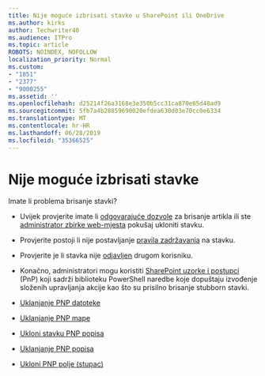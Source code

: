 ```yaml
---
title: Nije moguće izbrisati stavke u SharePoint ili OneDrive
ms.author: kirks
author: Techwriter40
ms.audience: ITPro
ms.topic: article
ROBOTS: NOINDEX, NOFOLLOW
localization_priority: Normal
ms.custom:
- "1851"
- "2377"
- "9000255"
ms.assetid: ''
ms.openlocfilehash: d25214f26a3168e3e350b5cc31ca870e65d48ad9
ms.sourcegitcommit: 5fb7a4b28859690020efdea630d03e70cc0e6334
ms.translationtype: MT
ms.contentlocale: hr-HR
ms.lasthandoff: 06/28/2019
ms.locfileid: "35366525"
---
```

# <a name="unable-to-delete-items"></a>Nije moguće izbrisati stavke

Imate li problema brisanje stavki?

- Uvijek provjerite imate li [odgovarajuće dozvole](https://docs.microsoft.com/sharepoint/default-sharepoint-groups) za brisanje artikla ili ste [administrator zbirke web-mjesta](https://docs.microsoft.com/sharepoint/customize-sharepoint-site-permissions#add-change-or-remove-a-site-collection-administrator) pokušaj ukloniti stavku.

- Provjerite postoji li nije postavljanje [pravila zadržavanja](https://docs.microsoft.com/office365/securitycompliance/retention-policies) na stavku.

- Provjerite je li stavka nije [odjavljen](https://support.office.com/article/check-out-check-in-or-discard-changes-to-files-in-a-library-7e2c12a9-a874-4393-9511-1378a700f6de) drugom korisniku.

- Konačno, administratori mogu koristiti [SharePoint uzorke i postupci](https://docs.microsoft.com/powershell/sharepoint/sharepoint-pnp/sharepoint-pnp-cmdlets?view=sharepoint-ps#installation) (PnP) koji sadrži biblioteku PowerShell naredbe koje dopuštaju izvođenje složenih upravljanja akcije kao što su prisilno brisanje stubborn stavki.
- [Uklanjanje PNP datoteke](https://docs.microsoft.com/powershell/module/sharepoint-pnp/remove-pnpfile?view=sharepoint-ps)
- [Uklanjanje PNP mape](https://docs.microsoft.com/powershell/module/sharepoint-pnp/remove-pnpfolder?view=sharepoint-ps)
- [Ukloni stavku PNP popisa](https://docs.microsoft.com/powershell/module/sharepoint-pnp/remove-pnplistitem?view=sharepoint-ps)
- [Uklanjanje PNP popisa](https://docs.microsoft.com/powershell/module/sharepoint-pnp/remove-pnplist?view=sharepoint-ps)
- [Ukloni PNP polje (stupac)](https://docs.microsoft.com/powershell/module/sharepoint-pnp/remove-pnpfield?view=sharepoint-ps)